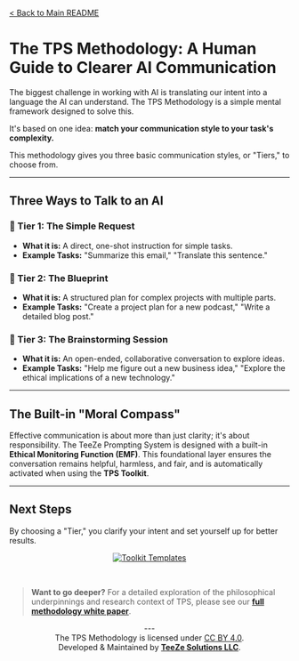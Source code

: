 [< Back to Main README](../README.md)

# The TPS Methodology: A Human Guide to Clearer AI Communication

The biggest challenge in working with AI is translating our intent into a language the AI can understand. The TPS Methodology is a simple mental framework designed to solve this.

It's based on one idea: **match your communication style to your task's complexity.**

This methodology gives you three basic communication styles, or "Tiers," to choose from.

---

## Three Ways to Talk to an AI

### 🔨 Tier 1: The Simple Request
*   **What it is:** A direct, one-shot instruction for simple tasks.
*   **Example Tasks:** "Summarize this email," "Translate this sentence."

### 📐 Tier 2: The Blueprint
*   **What it is:** A structured plan for complex projects with multiple parts.
*   **Example Tasks:** "Create a project plan for a new podcast," "Write a detailed blog post."

### 🧠 Tier 3: The Brainstorming Session
*   **What it is:** An open-ended, collaborative conversation to explore ideas.
*   **Example Tasks:** "Help me figure out a new business idea," "Explore the ethical implications of a new technology."

---

## The Built-in "Moral Compass"

Effective communication is about more than just clarity; it's about responsibility. The TeeZe Prompting System is designed with a built-in **Ethical Monitoring Function (EMF)**. This foundational layer ensures the conversation remains helpful, harmless, and fair, and is automatically activated when using the **TPS Toolkit**.

---

## Next Steps

By choosing a "Tier," you clarify your intent and set yourself up for better results.

<p align="center">
  <a href="../TPS-Toolkit/README.md">
    <img src="https://img.shields.io/badge/Next_Step-Get_the_Toolkit-green?style=for-the-badge" alt="Toolkit Templates">
  </a>
</p>

<br>

> **Want to go deeper?** For a detailed exploration of the philosophical underpinnings and research context of TPS, please see our **[full methodology white paper](WHITE_PAPER.md)**.

<p align="center">
  ---
  <br>
  The TPS Methodology is licensed under <a href="https://creativecommons.org/licenses/by/4.0/">CC BY 4.0</a>.
  <br>
  Developed & Maintained by <a href="https://teezesolutions.com"><b>TeeZe Solutions LLC</b></a>.
</p>
